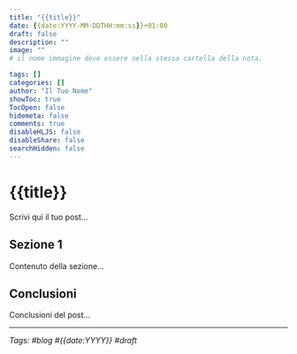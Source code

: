 ```yaml
---
title: "{{title}}"
date: {{date:YYYY-MM-DDTHH:mm:ss}}+01:00
draft: false
description: ""
image: ""
# il nome immagine deve essere nella stessa cartella della nota.

tags: []
categories: []
author: "Il Tuo Nome"
showToc: true
TocOpen: false
hidemeta: false
comments: true
disableHLJS: false
disableShare: false
searchHidden: false
---
```


# {{title}}

Scrivi qui il tuo post...

## Sezione 1

Contenuto della sezione...

## Conclusioni

Conclusioni del post...

---

*Tags: #blog #{{date:YYYY}} #draft*